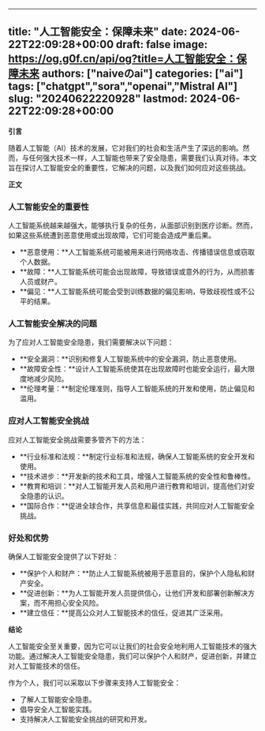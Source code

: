 
---
title: "人工智能安全：保障未来"
date: 2024-06-22T22:09:28+00:00
draft: false
image: https://og.g0f.cn/api/og?title=人工智能安全：保障未来
authors: ["naiveのai"]
categories: ["ai"]
tags: ["chatgpt","sora","openai","Mistral AI"]
slug: "20240622220928"
lastmod: 2024-06-22T22:09:28+00:00
---
**引言**

随着人工智能（AI）技术的发展，它对我们的社会和生活产生了深远的影响。然而，与任何强大技术一样，人工智能也带来了安全隐患，需要我们认真对待。本文旨在探讨人工智能安全的重要性，它解决的问题，以及我们如何应对这些挑战。

**正文**

### **人工智能安全的重要性**

人工智能系统越来越强大，能够执行复杂的任务，从面部识别到医疗诊断。然而，如果这些系统遭到恶意使用或出现故障，它们可能会造成严重后果。

* **恶意使用：**人工智能系统可能被用来进行网络攻击、传播错误信息或窃取个人数据。
* **故障：**人工智能系统可能会出现故障，导致错误或意外的行为，从而损害人员或财产。
* **偏见：**人工智能系统可能会受到训练数据的偏见影响，导致歧视性或不公平的结果。

### **人工智能安全解决的问题**

为了应对人工智能安全隐患，我们需要解决以下问题：

* **安全漏洞：**识别和修复人工智能系统中的安全漏洞，防止恶意使用。
* **故障安全性：**设计人工智能系统使其在出现故障时也能安全运行，最大限度地减少风险。
* **伦理考量：**制定伦理准则，指导人工智能系统的开发和使用，防止偏见和滥用。

### **应对人工智能安全挑战**

应对人工智能安全挑战需要多管齐下的方法：

* **行业标准和法规：**制定行业标准和法规，确保人工智能系统的安全开发和使用。
* **技术进步：**开发新的技术和工具，增强人工智能系统的安全性和鲁棒性。
* **教育和培训：**对人工智能开发人员和用户进行教育和培训，提高他们对安全隐患的认识。
* **国际合作：**促进全球合作，共享信息和最佳实践，共同应对人工智能安全挑战。

### **好处和优势**

确保人工智能安全提供了以下好处：

* **保护个人和财产：**防止人工智能系统被用于恶意目的，保护个人隐私和财产安全。
* **促进创新：**为人工智能开发人员提供信心，让他们开发和部署创新解决方案，而不用担心安全风险。
* **建立信任：**提高公众对人工智能技术的信任，促进其广泛采用。

**结论**

人工智能安全至关重要，因为它可以让我们的社会安全地利用人工智能技术的强大功能。通过解决人工智能安全隐患，我们可以保护个人和财产，促进创新，并建立对人工智能技术的信任。

作为个人，我们可以采取以下步骤来支持人工智能安全：

* 了解人工智能安全隐患。
* 倡导安全人工智能实践。
* 支持解决人工智能安全挑战的研究和开发。